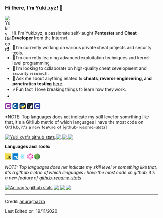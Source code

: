 ### Hi there, I'm [Yuki.xyz!](https://yuki.xyz) 👋  

<a href="[https://discord.gg/yourdiscord](https://discord.gg/yukiwtf)">
  <img align="left" alt="Yuki's Discord" width="21px" src="https://raw.githubusercontent.com/anuraghazra/anuraghazra/master/assets/discord-round.svg" />
</a>  

<br />
<br />

Hi, I'm Yuki.xyz, a passionate self-taught **Pentester** and **Cheat Developer** from the Internet.

- 🔭 I’m currently working on various private cheat projects and security tools.  
- 🌱 I’m currently learning advanced exploitation techniques and kernel-level programming.  
- 👯 I’m looking to collaborate on high-quality cheat development and security research.  
- 💬 Ask me about anything related to **cheats, reverse engineering, and penetration testing** [here](https://github.com/yuki.xyz/yuki.xyz/issues).  
- ⚡ Fun fact: I love breaking things to learn how they work.
- 
<code><img height="20" src="https://github.com/tandpfun/skill-icons/blob/main/icons/CS.svg"></code>
<code><img height="20" src="https://github.com/tandpfun/skill-icons/blob/main/icons/CPP.svg"></code>
<code><img height="20" src="https://github.com/tandpfun/skill-icons/blob/main/icons/Python-Dark.svg"></code>
<code><img height="20" src="https://github.com/tandpfun/skill-icons/blob/main/icons/Bash-Dark.svg"></code>
<code><img height="20" src="https://github.com/tandpfun/skill-icons/blob/main/icons/C.svg"></code>

*NOTE: Top languages does not indicate my skill level or something like that, it's a GitHub metric of which languages I have the most code on GitHub, it's a new feature of [github-readme-stats]

<a href="https://github.com/yuki.xyz/github-readme-stats">
  <img align="center" src="https://github-readme-stats.vercel.app/api?username=yuki.xyz&show_icons=true&include_all_commits=true&theme=material-palenight" alt="Yuki.xyz's github stats" />
</a>
<a href="https://github.com/yuki.xyz/github-readme-stats">
  <img align="center" src="https://github-readme-stats.vercel.app/api/top-langs/?username=yuki.xyz&layout=compact&theme=material-palenight" />
</a>

<a href="https://github.com/yuki.xyz/github-readme-stats">
  <img align="center" src="https://github-readme-stats.vercel.app/api/pin/?username=yuki.xyz&repo=github-readme-stats&theme=material-palenight" />
</a>    
<a href="https://github.com/yuki.xyz/yuki.xyz.github.io">
  <img align="center" src="https://github-readme-stats.vercel.app/api/pin/?username=yuki.xyz&repo=yuki.xyz.github.io&theme=material-palenight" />
</a>



**Languages and Tools:**  

<code><img height="20" src="https://raw.githubusercontent.com/github/explore/80688e429a7d4ef2fca1e82350fe8e3517d3494d/topics/javascript/javascript.png"></code>
<code><img height="20" src="https://raw.githubusercontent.com/github/explore/80688e429a7d4ef2fca1e82350fe8e3517d3494d/topics/typescript/typescript.png"></code>
<code><img height="20" src="https://raw.githubusercontent.com/github/explore/80688e429a7d4ef2fca1e82350fe8e3517d3494d/topics/react/react.png"></code>
<code><img height="20" src="https://raw.githubusercontent.com/github/explore/5c058a388828bb5fde0bcafd4bc867b5bb3f26f3/topics/graphql/graphql.png"></code>
<code><img height="20" src="https://raw.githubusercontent.com/github/explore/80688e429a7d4ef2fca1e82350fe8e3517d3494d/topics/nodejs/nodejs.png"></code>    

<!--- 
  if you have forked this to use on your profile, 
  Change the `github-readme-stats.anuraghazra1.vercel.app` to `github-readme-stats.vercel.app` 
--->

<!-- Change the `github-readme-stats.anuraghazra1.vercel.app` to `github-readme-stats.vercel.app`  -->

*NOTE: Top languages does not indicate my skill level or something like that, it's a github metric of which languages i have the most code on github, it's a new feature of [github-readme-stats](https://github.com/anuraghazra/github-readme-stats)*


<a href="https://github.com/anuraghazra/github-readme-stats">
  <img align="center" src="https://github-readme-stats.anuraghazra1.vercel.app/api?username=anuraghazra&show_icons=true&include_all_commits=true&theme=material-palenight" alt="Anurag's github stats" />
</a>
<a href="https://github.com/anuraghazra/github-readme-stats">
  <!-- Change the `github-readme-stats.anuraghazra1.vercel.app` to `github-readme-stats.vercel.app`  -->
  <img align="center" src="https://github-readme-stats.anuraghazra1.vercel.app/api/top-langs/?username=anuraghazra&layout=compact&theme=material-palenight" />
</a>

<a href="https://github.com/anuraghazra/github-readme-stats">
  <!-- Change the `github-readme-stats.anuraghazra1.vercel.app` to `github-readme-stats.vercel.app`  -->
  <img align="center" src="https://github-readme-stats.anuraghazra1.vercel.app/api/pin/?username=anuraghazra&repo=github-readme-stats&theme=material-palenight" />
</a>    
<a href="https://github.com/anuraghazra/anuraghazra.github.io">
  <!-- Change the `github-readme-stats.anuraghazra1.vercel.app` to `github-readme-stats.vercel.app`  -->
  <img align="center" src="https://github-readme-stats.anuraghazra1.vercel.app/api/pin/?username=anuraghazra&repo=anuraghazra.github.io&theme=material-palenight" />
</a>

----
Credit: [anuraghazra](https://github.com/anuraghazra)

Last Edited on: 19/11/2020

